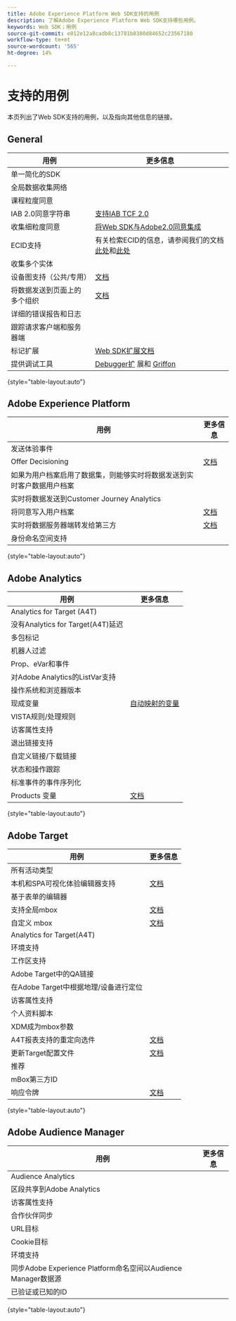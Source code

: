 ```yaml
---
title: Adobe Experience Platform Web SDK支持的用例
description: 了解Adobe Experience Platform Web SDK支持哪些用例。
keywords: Web SDK；用例
source-git-commit: e012e12a8cadb8c13781b0380d84652c23567180
workflow-type: tm+mt
source-wordcount: '565'
ht-degree: 14%

---
```



# 支持的用例

本页列出了Web SDK支持的用例，以及指向其他信息的链接。

## General

| 用例 | 更多信息 |
| --- | --- |
| 单一简化的SDK |  |
| 全局数据收集网络 |  |
| 课程粒度同意 |  |
| IAB 2.0同意字符串 | [支持IAB TCF 2.0](https://experienceleague.adobe.com/docs/experience-platform/edge/consent/iab-tcf/overview.html?lang=en#consent) |
| 收集细粒度同意 | [将Web SDK与Adobe2.0同意集成](https://experienceleague.adobe.com/docs/experience-platform/landing/governance-privacy-security/consent/adobe/sdk.html#prerequisites) |
| ECID支持 | 有关检索ECID的信息，请参阅我们的文档[此处](https://experienceleague.adobe.com/docs/experience-platform/edge/identity/overview.html?lang=en#first-party-identity)和[此处](https://experienceleague.adobe.com/docs/experience-platform/edge/extension/accessing-the-ecid.html?lang=en#extension) |
| 收集多个实体 |  |
| 设备图支持（公共/专用） | [文档](https://experienceleague.adobe.com/docs/analytics/components/cda/device-graph.html?lang=en) |
| 将数据发送到页面上的多个组织 | [文档](https://experienceleague.adobe.com/docs/experience-platform/edge/fundamentals/interacting-with-multiple-properties.html?lang=en#fundamentals) |
| 详细的错误报告和日志 |  |
| 跟踪请求客户端和服务器端 |  |
| 标记扩展 | [Web SDK扩展文档](../../tags/extensions/web/sdk/overview.md) |
| 提供调试工具 | [Debugger扩](https://experienceleague.adobe.com/docs/debugger-learn/tutorials/experience-platform-debugger/introduction-to-the-experience-platform-debugger.html?lang=en) 展和 [Griffon](https://aep-sdks.gitbook.io/docs/beta/project-griffon) |

{style=&quot;table-layout:auto&quot;}

## Adobe Experience Platform

| 用例 | 更多信息 |
| --- | --- |
| 发送体验事件 |  |
| Offer Decisioning | [文档](https://experienceleague.adobe.com/docs/experience-platform/edge/personalization/offer-decisioning/offer-decisioning-overview.html?lang=en#personalization) |
| 如果为用户档案启用了数据集，则能够实时将数据发送到实时客户数据用户档案 |  |
| 实时将数据发送到Customer Journey Analytics |  |
| 将同意写入用户档案 | [文档](https://experienceleague.adobe.com/docs/experience-platform/landing/governance-privacy-security/consent/adobe/sdk.html?lang=en) |
| 实时将数据服务器端转发给第三方 | [文档](../../tags/ui/event-forwarding/overview.md) |
| 身份命名空间支持 |  |

{style=&quot;table-layout:auto&quot;}

## Adobe Analytics

| 用例 | 更多信息 |
| --- | --- |
| Analytics for Target (A4T) |  |
| 没有Analytics for Target(A4T)延迟 |  |
| 多包标记 |  |
| 机器人过滤 |  |
| Prop、eVar和事件 |  |
| 对Adobe Analytics的ListVar支持 |  |
| 操作系统和浏览器版本 |  |
| 现成变量 | [自动映射的变量](https://experienceleague.adobe.com/docs/experience-platform/edge/data-collection/adobe-analytics/automatically-mapped-vars.html?lang=en#data-collection) |
| VISTA规则/处理规则 |  |
| 访客属性支持 |  |
| 退出链接支持 |  |
| 自定义链接/下载链接 |  |
| 状态和操作跟踪 |  |
| 标准事件的事件序列化 |  |
| Products 变量 | [文档](https://experienceleague.adobe.com/docs/experience-platform/edge/data-collection/collect-commerce-data.html?lang=en#actions-related-to-products) |

{style=&quot;table-layout:auto&quot;}

## Adobe Target

| 用例 | 更多信息 |
| --- | --- |
| 所有活动类型 |  |
| 本机和SPA可视化体验编辑器支持 | [文档](https://experienceleague.adobe.com/docs/experience-platform/edge/personalization/adobe-target/spa-implementation.html?lang=en#personalization) |
| 基于表单的编辑器 |  |
| 支持全局mbox | [文档](https://experienceleague.adobe.com/docs/experience-platform/edge/personalization/rendering-personalization-content.html?lang=en#automatically-rendering-content) |
| 自定义 mbox | [文档](https://experienceleague.adobe.com/docs/experience-platform/edge/personalization/rendering-personalization-content.html?lang=en#manually-rendering-content) |
| Analytics for Target(A4T) |  |
| 环境支持 |  |
| 工作区支持 |  |
| Adobe Target中的QA链接 |  |
| 在Adobe Target中根据地理/设备进行定位 |  |
| 访客属性支持 |  |
| 个人资料脚本 |  |
| XDM成为mbox参数 |  |
| A4T报表支持的重定向选件 | [文档](https://experienceleague.adobe.com/docs/target/using/experiences/offers/offer-redirect.html?lang=en) |
| 更新Target配置文件 | [文档](https://experienceleague.adobe.com/docs/experience-platform/edge/personalization/adobe-target/target-overview.html?lang=en#single-profile-update) |
| 推荐 |  |
| mBox第三方ID |  |
| 响应令牌 | [文档](https://experienceleague.adobe.com/docs/experience-platform/edge/personalization/adobe-target/accessing-response-tokens.html?lang=en) |

{style=&quot;table-layout:auto&quot;}

## Adobe Audience Manager

| 用例 | 更多信息 |
| --- | --- |
| Audience Analytics |  |
| 区段共享到Adobe Analytics |  |
| 访客属性支持 |  |
| 合作伙伴同步 |  |
| URL目标 |  |
| Cookie目标 |  |
| 环境支持 |  |
| 同步Adobe Experience Platform命名空间以Audience Manager数据源 |  |
| 已验证或已知的ID |  |

{style=&quot;table-layout:auto&quot;}
